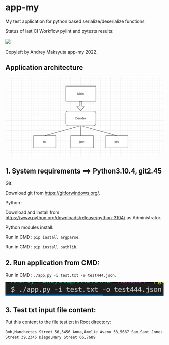 # app-my
My test application for python based serialize/deserialize functions

Status of last CI Workflow pylint and pytests results:<br>
<br>
<img src="https://github.com/amaksyuta/app-my/workflows/App-My-CI-Test/badge.svg?branch=main"><br>

Copyleft by Andrey Maksyuta  app-my 2022.

## Application architecture 

![Screenshot](misc/app_arch.png)

## 1. System requirements ==> Python3.10.4, git2.45

Git:

Download git from https://gitforwindows.org/.

Python :

Download and install from https://www.python.org/downloads/release/python-3104/ as Administrator.

Python modules install:

Run in CMD : `pip install argparse`.

Run in CMD : `pip install pathlib`.

## 2. Run application from CMD:

Run in CMD : `./app.py -i test.txt -o test444.json`.

![Screenshot](misc/cmd_use.png)

## 3. Test txt input file content:

Put this content to the file test.txt in Root directory:

`Bob,Manchectes Street 56,3456
Anna,Amelie Avenu 33,5667
Sam,Sant Jones Street 39,2345
Diego,Mary Street 66,7689`

